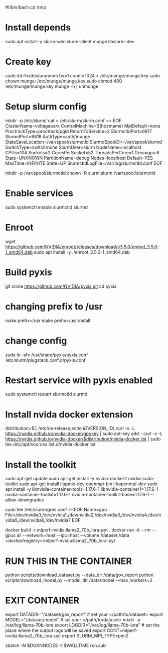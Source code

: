 #!/bin/bash
cd /tmp
# Install depends
sudo apt install -y slurm-wlm slurm-client munge libslurm-dev
# Create key
sudo dd if=/dev/urandom bs=1 count=1024 > /etc/munge/munge.key
sudo chown munge: /etc/munge/munge.key
sudo chmod 400 /etc/munge/munge.key
munge -n | unmunge
# Setup slurm config
mkdir -p /etc/slurm/
cat > /etc/slurm/slurm.conf << EOF
ClusterName=voltagepark
ControlMachine=$(hostname)
MpiDefault=none
ProctrackType=proctrack/pgid
ReturnToService=2
SlurmctldPort=6817
SlurmdPort=6818
AuthType=auth/munge
StateSaveLocation=/var/spool/slurmctld
SlurmdSpoolDir=/var/spool/slurmd
SwitchType=switch/none
SlurmUser=slurm
NodeName=localhost CPUs=104 Sockets=2 CoresPerSocket=52 ThreadsPerCore=1 Gres=gpu:8 State=UNKNOWN
PartitionName=debug Nodes=localhost Default=YES MaxTime=INFINITE State=UP
SlurmctldLogFile=/var/log/slurmctld.conf
EOF

mkdir -p /var/spool/slurmctld
chown -R slurm:slurm /var/spool/slurmctld

# Enable services
sudo systemctl enable slurmctld slurmd

# Enroot
wget https://github.com/NVIDIA/enroot/releases/download/v3.5.0/enroot_3.5.0-1_amd64.deb
sudo apt install -y ./enroot_3.5.0-1_amd64.deb



# Build pyxis

git clone https://github.com/NVIDIA/pyxis.git
cd pyxis
# changing prefix to /usr
make prefix=/usr
make prefix=/usr install
# change config
sudo ln -sfv /usr/share/pyxis/pyxis.conf /etc/slurm/plugstack.conf.d/pyxis.conf
# Restart service with pyxis enabled
sudo systemctl restart slurmctld slurmd

# Install nvida docker extension
distribution=$(. /etc/os-release;echo $ID$VERSION_ID)
curl -s -L https://nvidia.github.io/nvidia-docker/gpgkey | sudo apt-key add -
curl -s -L https://nvidia.github.io/nvidia-docker/$distribution/nvidia-docker.list | sudo tee /etc/apt/sources.list.d/nvidia-docker.list

# Install the toolkit
sudo apt-get update
sudo apt-get install -y nvidia-docker2 nvidia-cuda-toolkit
sudo apt-get install libpmix-dev openmpi-bin libopenmpi-dev
sudo apt install -y libnvidia-container-tools=1.17.6-1 libnvidia-container1=1.17.6-1 nvidia-container-toolkit=1.17.6-1 nvidia-container-toolkit-base=1.17.6-1 --allow-downgrades

sudo tee /etc/slurm/gres.conf <<EOF
Name=gpu File=/dev/nvidia0,/dev/nvidia1,/dev/nvidia2,/dev/nvidia3,/dev/nvidia4,/dev/nvidia5,/dev/nvidia6,/dev/nvidia7
EOF

docker build -t mlperf-nvidia:llama2_70b_lora-pyt .
docker run -it --rm --gpus all --network=host --ipc=host --volume /dataset:/data <docker/registry>/mlperf-nvidia:llama2_70b_lora-pyt


# RUN THIS IN THE CONTAINER
python scripts/download_dataset.py --data_dir /data/gov_report
python scripts/download_model.py --model_dir /data/model --max_workers=2
# EXIT CONTAINER


export DATADIR="/dataset/gov_report"  # set your </path/to/dataset>
export MODEL="/dataset/model"  # set your </path/to/dataset>
mkdir -p /var/log/llama-70b-lora
export LOGDIR="/var/log/llama-70b-lora"  # set the place where the output logs will be saved
export CONT=mlperf-nvidia:llama2_70b_lora-pyt
export SLURM_MPI_TYPE=pmi2

sbatch -N $DGXNNODES -t $WALLTIME run.sub





